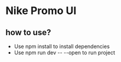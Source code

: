 # Nike Promo UI

## how to use?

- Use npm install to install dependencies
- Use npm run dev -- --open to run project